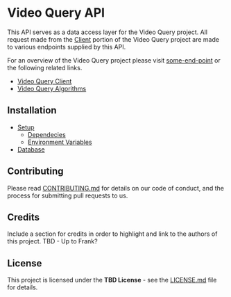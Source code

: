 # Video Query API

This API serves as a data access layer for the Video Query project. All request made from the 
[Client](https://github.com/fetorres/video-query) portion of the Video Query project are made to various endpoints 
supplied by this API. 

For an overview of the Video Query project please visit [some-end-point](some-end-point) or the following related links.

- [Video Query Client](https://github.com/fetorres/video-query)
- [Video Query Algorithms](https://github.com/fetorres/video-query-algorithms)

## Installation

- [Setup](https://github.com/fetorres/video-query-api/wiki/Setup)
  - [Dependecies](https://github.com/fetorres/video-query-api/wiki/Setup#dependencies)
  - [Environment Variables](https://github.com/fetorres/video-query-api/wiki/Setup#environment-variables)
- [Database](https://github.com/fetorres/video-query-api/wiki/Database)


## Contributing

Please read [CONTRIBUTING.md](CONTRIBUTING.md) for details on our code of conduct, and the process for submitting pull 
requests to us.

## Credits

Include a section for credits in order to highlight and link to the authors of this project. 
TBD - Up to Frank?

## License

This project is licensed under the **TBD License** - see the [LICENSE.md](LICENSE.md) file for details.
